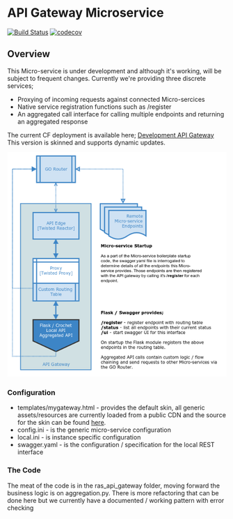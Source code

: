 # API Gateway Microservice
[![Build Status](https://travis-ci.org/ONSdigital/ras-api-gateway.svg?branch=master)](https://travis-ci.org/ONSdigital/ras-api-gateway)
[![codecov](https://codecov.io/gh/onsdigital/ras-api-gateway/branch/master/graph/badge.svg)](https://codecov.io/gh/onsdigital/ras-api-gateway)

## Overview

This Micro-service is under development and although it's working, will be subject
to frequent changes. Currently we're providing three discrete services;

* Proxying of incoming requests against connected Micro-sercices
* Native service registration functions such as /register
* An aggregated call interface for calling multiple endpoints and returning an aggregated response

The current CF deployment is available here; [Development API Gateway](https://api-demo.apps.mvp.onsclofo.uk/api/1.0.0/mygateway)
This version is skinned and supports dynamic updates.

![api_gateway_architecture.png](api_gateway_architecture.png)

### Configuration

* templates/mygateway.html - provides the default skin, all generic assets/resources
are currently loaded from a public CDN and the source for the skin can be found [here](https://github.com/puikinsh/gentelella).
* config.ini - is the generic micro-service configuration
* local.ini - is instance specific configuration
* swagger.yaml - is the configuration / specification for the local REST interface

### The Code

The meat of the code is in the ras_api_gateway folder, moving forward the business logic is
on aggregation.py. There is more refactoring that can be done here but we currently have a
documented / working pattern with error checking